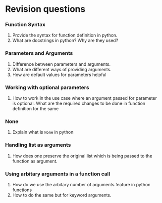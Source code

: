 # Revision questions

### Function Syntax

1) Provide the syntax for function definition in python.
2) What are docstrings in python? Why are they used?

### Parameters and Arguments

1) Difference between parameters and arguments.
2) What are different ways of providing arguments. 
3) How are default values for parameters helpful
 
### Working with optional parameters

1) How to work in the use case where an argument passed for parameter is optional. What are the required changes to be done in function definition for the same

### None

1) Explain what is `None` in python

### Handling list as arguments

1) How does one preserve the original list which is being passed to the function as argument.

### Using arbitary arguments in a function call

1) How do we use the arbitary number of arguments feature in python functions
2) How to do the same but for keyword arguments.